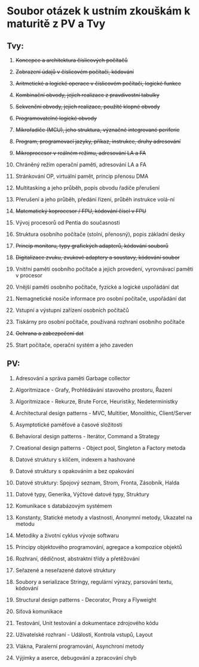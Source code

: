 # Soubor otázek k ustním zkouškám k maturitě z PV a Tvy

## Tvy:

1. ~~Koncepce a architektura číslicových počítačů~~

2. ~~Zobrazení údajů v číslicovém počítači, kódování~~

3. ~~Aritmetické a logické operace v číslicovém počítači, logické funkce~~

4. ~~Kombinační obvody, jejich realizace z pravdivostní tabulky~~

5. ~~Sekvenční obvody, jejich realizace, použíté klopné obvody~~

6. ~~Programovatelné logické obvody~~

7. ~~Mikrořadiče (MCU), jeho struktura, význačné integrované periferie~~

8. ~~Program, programovací jazyky, příkaz, instrukce, druhy adresování~~

9. ~~Mikroprocesor v reálném režimu, adresování LA a FA~~

10. Chráněný režim operační paměti, adresování LA a FA

11. Stránkování OP, virtuální pamět, princip přenosu DMA

12. Multitasking a jeho průběh, popis obvodu řadiče přerušení

13. Přerušení a jeho průběh, předání řízení, průběh instrukce volá-ní

14. ~~Matematický koprocesor / FPU, kódování čísel v FPU~~

15. Vývoj procesorů od Pentia do současnosti

16. Struktura osobního počítače (stolní, přenosný), popis základní desky

17. ~~Princip monitoru, typy grafických adapterů, kódování souborů~~

18. ~~Digitalizace zvuku, zvukové adaptery a soustavy, kódování soubor~~

19. Vnitřní paměti osobního počítače a jejich provedení, vyrovnávací paměti v procesor

20. Vnější paměti osobního počítače, fyzické a logické uspořádání dat

21. Nemagnetické nosiče informace pro osobní počítače, uspořádání dat

22. Vstupní a výstupní zařízení osobních počítačů

23. Tiskárny pro osobní počítače, používaná rozhraní osobního počítače

24. ~~Ochrana a zabezpečení dat~~

25. Start počítače, operační systém a jeho zaveden

## PV:

1. Adresování a správa paměti Garbage collector

2. Algoritmizace - Grafy, Prohlédávání stavového prostoru, Řazení

3. Algoritmizace - Rekurze, Brute Force, Heuristiky, Nedeterministky

4. Architectural design patterns - MVC, Multitier, Monolithic, Client/Server

5. Asymptotické paměťové a časové složitosti

6. Behavioral design patterns - Iterátor, Command a Strategy

7. Creational design patterns - Object pool, Singleton a Factory metoda

8. Datové struktury s klíčem, indexem a hashované

9. Datové struktury s opakováním a bez opakování

10. Datové struktury: Spojový seznam, Strom, Fronta, Zásobník, Halda

11. Datové typy, Generika, Výčtové datové typy, Struktury

12. Komunikace s databázovým systémem

13. Konstanty, Statické metody a vlastnosti, Anonymní metody, Ukazatel na metodu

14. Metodiky a životní cyklus vývoje softwaru

15. Principy objektového programování, agregace a kompozice objektů

16. Rozhraní, dědičnost, abstraktní třídy a přetěžování

17. Seřazené a neseřazené datové struktury

18. Soubory a serializace Stringy, regulární výrazy, parsování textu, kódování

19. Structural design patterns - Decorator, Proxy a Flyweight

20. Síťová komunikace

21. Testování, Unit testování a dokumentace zdrojového kódu

22. Uživatelské rozhraní - Události, Kontrola vstupů, Layout

23. Vlákna, Paralerní programování, Asynchroní metody

24. Výjimky a aserce, debugování a zpracování chyb


